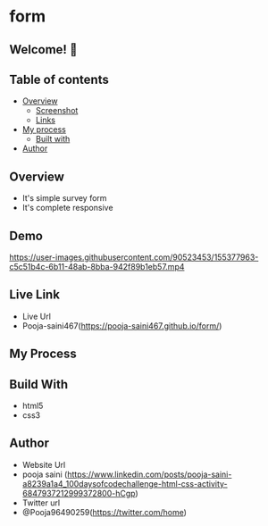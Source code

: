# form

## Welcome! 👋

## Table of contents

- [Overview](#overview)
  - [Screenshot](#screenshot)
  - [Links](#links)
- [My process](#my-process)
  - [Built with](#built-with)
- [Author](#author)

## Overview 
- It's simple survey form
- It's complete responsive



## Demo

 
https://user-images.githubusercontent.com/90523453/155377963-c5c51b4c-6b11-48ab-8bba-942f89b1eb57.mp4




## Live Link
- Live Url
- Pooja-saini467(https://pooja-saini467.github.io/form/)


## My Process
## Build With
- html5
- css3

## Author
- Website Url
- pooja saini (https://www.linkedin.com/posts/pooja-saini-a8239a1a4_100daysofcodechallenge-html-css-activity-6847937212999372800-hCgp)
- Twitter url
- @Pooja96490259(https://twitter.com/home)

